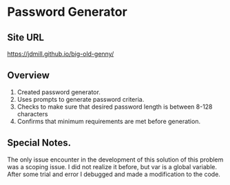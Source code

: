 # Password Generator

## Site URL
https://jdmill.github.io/big-old-genny/

## Overview

1. Created password generator.
2. Uses prompts to generate password criteria.
3. Checks to make sure that desired password length is between 8-128 characters
4. Confirms that minimum requirements are met before generation.

## Special Notes.

The only issue encounter in the development of this solution of this problem was a scoping issue. I did not realize it before, but var is a global variable. After some trial and error I debugged and made a modification to the code.

